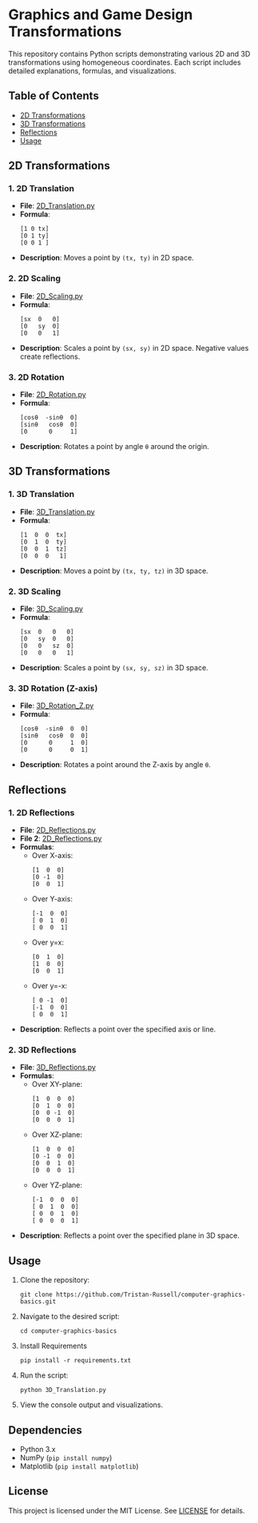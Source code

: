 # Graphics and Game Design Transformations
This repository contains Python scripts demonstrating various 2D and 3D transformations using homogeneous coordinates. Each script includes detailed explanations, formulas, and visualizations.

## Table of Contents
- [2D Transformations](#2d-transformations)
- [3D Transformations](#3d-transformations)
- [Reflections](#reflections)
- [Usage](#usage)

## 2D Transformations
### 1. 2D Translation
- **File**: [2D_Translation.py](2D_Translation.py)
- **Formula**:
  ```
  [1 0 tx]
  [0 1 ty]
  [0 0 1 ]
  ```
- **Description**: Moves a point by `(tx, ty)` in 2D space.

### 2. 2D Scaling
- **File**: [2D_Scaling.py](2D_Scaling.py)
- **Formula**:
  ```
  [sx  0   0]
  [0   sy  0]
  [0   0   1]
  ```
- **Description**: Scales a point by `(sx, sy)` in 2D space. Negative values create reflections.

### 3. 2D Rotation
- **File**: [2D_Rotation.py](2D_Rotation.py)
- **Formula**:
  ```
  [cosθ  -sinθ  0]
  [sinθ   cosθ  0]
  [0      0     1]
  ```
- **Description**: Rotates a point by angle `θ` around the origin.

## 3D Transformations
### 1. 3D Translation
- **File**: [3D_Translation.py](3D_Translation.py)
- **Formula**:
  ```
  [1  0  0  tx]
  [0  1  0  ty]
  [0  0  1  tz]
  [0  0  0   1]
  ```
- **Description**: Moves a point by `(tx, ty, tz)` in 3D space.

### 2. 3D Scaling
- **File**: [3D_Scaling.py](3D_Scaling.py)
- **Formula**:
  ```
  [sx  0   0   0]
  [0   sy  0   0]
  [0   0   sz  0]
  [0   0   0   1]
  ```
- **Description**: Scales a point by `(sx, sy, sz)` in 3D space.

### 3. 3D Rotation (Z-axis)
- **File**: [3D_Rotation_Z.py](3D_Rotation_Z.py)
- **Formula**:
  ```
  [cosθ  -sinθ  0  0]
  [sinθ   cosθ  0  0]
  [0      0     1  0]
  [0      0     0  1]
  ```
- **Description**: Rotates a point around the Z-axis by angle `θ`.

## Reflections
### 1. 2D Reflections
- **File**: [2D_Reflections.py](2D_Reflections.py)
- **File 2**: [2D_Reflections.py](2D_refelction_diagonal.py)
- **Formulas**:
  - Over X-axis:
    ```
    [1  0  0]
    [0 -1  0]
    [0  0  1]
    ```
  - Over Y-axis:
    ```
    [-1  0  0]
    [ 0  1  0]
    [ 0  0  1]
    ```
  - Over y=x:
    ```
    [0  1  0]
    [1  0  0]
    [0  0  1]
    ```
  - Over y=-x:
    ```
    [ 0 -1  0]
    [-1  0  0]
    [ 0  0  1]
    ```
- **Description**: Reflects a point over the specified axis or line.

### 2. 3D Reflections
- **File**: [3D_Reflections.py](3D_Reflections.py)
- **Formulas**:
  - Over XY-plane:
    ```
    [1  0  0  0]
    [0  1  0  0]
    [0  0 -1  0]
    [0  0  0  1]
    ```
  - Over XZ-plane:
    ```
    [1  0  0  0]
    [0 -1  0  0]
    [0  0  1  0]
    [0  0  0  1]
    ```
  - Over YZ-plane:
    ```
    [-1  0  0  0]
    [ 0  1  0  0]
    [ 0  0  1  0]
    [ 0  0  0  1]
    ```
- **Description**: Reflects a point over the specified plane in 3D space.

## Usage
1. Clone the repository:
   ```
   git clone https://github.com/Tristan-Russell/computer-graphics-basics.git
   ```
2. Navigate to the desired script:
   ```
   cd computer-graphics-basics
   ```
3. Install Requirements 
   ```
   pip install -r requirements.txt
   ```
4. Run the script:
   ```
   python 3D_Translation.py
   ```
5. View the console output and visualizations.

## Dependencies
- Python 3.x
- NumPy (`pip install numpy`)
- Matplotlib (`pip install matplotlib`)

## License
This project is licensed under the MIT License. See [LICENSE](https://github.com/Tristan-Russell/computer-graphics-basics/blob/main/LICENSE.md) for details.
